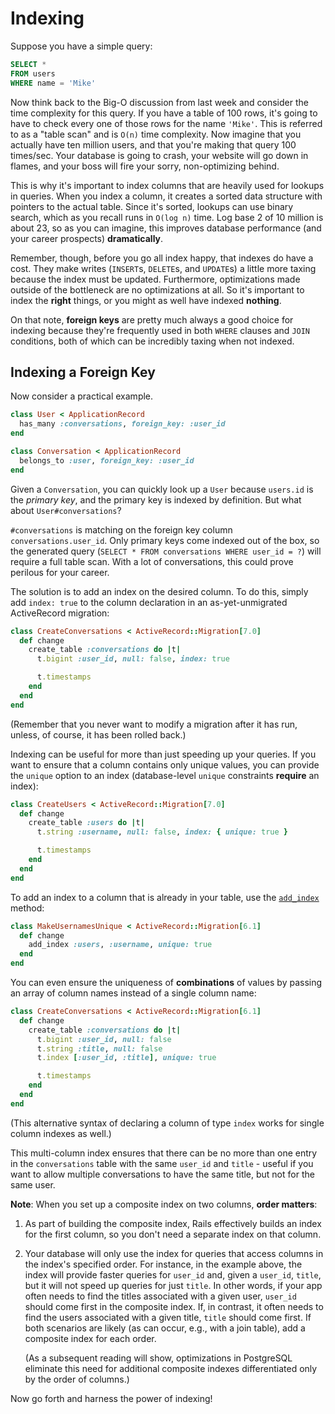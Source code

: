 # Indexing

Suppose you have a simple query:

```sql
SELECT *
FROM users
WHERE name = 'Mike'
```

Now think back to the Big-O discussion from last week and consider the time
complexity for this query. If you have a table of 100 rows, it's going to have
to check every one of those rows for the name `'Mike'`. This is referred to as a
"table scan" and is `O(n)` time complexity. Now imagine that you actually have
ten million users, and that you're making that query 100 times/sec. Your
database is going to crash, your website will go down in flames, and your boss
will fire your sorry, non-optimizing behind.

This is why it's important to index columns that are heavily used for lookups in
queries. When you index a column, it creates a sorted data structure with
pointers to the actual table. Since it's sorted, lookups can use binary search,
which as you recall runs in `O(log n)` time. Log base 2 of 10 million is about
23, so as you can imagine, this improves database performance (and your career
prospects) **dramatically**.

Remember, though, before you go all index happy, that indexes do have a cost.
They make writes (`INSERT`s, `DELETE`s, and `UPDATE`s) a little more taxing
because the index must be updated. Furthermore, optimizations made outside of
the bottleneck are no optimizations at all. So it's important to index the
**right** things, or you might as well have indexed **nothing**.

On that note, **foreign keys** are pretty much always a good choice for indexing
because they're frequently used in both `WHERE` clauses and `JOIN` conditions,
both of which can be incredibly taxing when not indexed.

## Indexing a Foreign Key

Now consider a practical example.

```ruby
class User < ApplicationRecord
  has_many :conversations, foreign_key: :user_id
end

class Conversation < ApplicationRecord
  belongs_to :user, foreign_key: :user_id
end   
```

Given a `Conversation`, you can quickly look up a `User` because `users.id` is
the _primary key_, and the primary key is indexed by definition. But what about
`User#conversations`?

`#conversations` is matching on the foreign key column `conversations.user_id`.
Only primary keys come indexed out of the box, so the generated query (`SELECT *
FROM conversations WHERE user_id = ?`) will require a full table scan. With a
lot of conversations, this could prove perilous for your career.

The solution is to add an index on the desired column. To do this, simply add
`index: true` to the column declaration in an as-yet-unmigrated ActiveRecord
migration:

```rb
class CreateConversations < ActiveRecord::Migration[7.0]
  def change
    create_table :conversations do |t|
      t.bigint :user_id, null: false, index: true

      t.timestamps
    end
  end
end
```

(Remember that you never want to modify a migration after it has run, unless, of
course, it has been rolled back.)

Indexing can be useful for more than just speeding up your queries. If you want
to ensure that a column contains only unique values, you can provide the
`unique` option to an index (database-level `unique` constraints **require** an
index):

```rb
class CreateUsers < ActiveRecord::Migration[7.0]
  def change
    create_table :users do |t|
      t.string :username, null: false, index: { unique: true }

      t.timestamps
    end
  end
end
```

To add an index to a column that is already in your table, use the
[`add_index`][add-index-docs] method:

```ruby
class MakeUsernamesUnique < ActiveRecord::Migration[6.1]
  def change
    add_index :users, :username, unique: true
  end
end
```

You can even ensure the uniqueness of **combinations** of values by passing an
array of column names instead of a single column name:

```rb
class CreateConversations < ActiveRecord::Migration[6.1]
  def change
    create_table :conversations do |t|
      t.bigint :user_id, null: false
      t.string :title, null: false
      t.index [:user_id, :title], unique: true

      t.timestamps
    end
  end
end
```

(This alternative syntax of declaring a column of type `index` works for single
column indexes as well.)

This multi-column index ensures that there can be no more than one entry in the
`conversations` table with the same `user_id` and `title` - useful if you want
to allow multiple conversations to have the same title, but not for the same
user.

**Note**: When you set up a composite index on two columns, **order matters**:

1. As part of building the composite index, Rails effectively builds an index
   for the first column, so you don't need a separate index on that column.

2. Your database will only use the index for queries that access columns in the
   index's specified order. For instance, in the example above, the index will
   provide faster queries for `user_id` and, given a `user_id`, `title`, but it
   will not speed up queries for just `title`. In other words, if your app often
   needs to find the titles associated with a given user, `user_id` should come
   first in the composite index. If, in contrast, it often needs to find the
   users associated with a given title, `title` should come first. If both
   scenarios are likely (as can occur, e.g., with a join table), add a composite
   index for each order.

   (As a subsequent reading will show, optimizations in PostgreSQL eliminate
   this need for additional composite indexes differentiated only by the order
   of columns.)

Now go forth and harness the power of indexing!

[add-index-docs]: https://api.rubyonrails.org/classes/ActiveRecord/ConnectionAdapters/SchemaStatements.html#method-i-add_index

